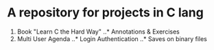 # A repository for projects in C lang
1. Book "Learn C the Hard Way"
..* Annotations &amp; Exercises
2. Multi User Agenda
..* Login Authentication
..* Saves on binary files
